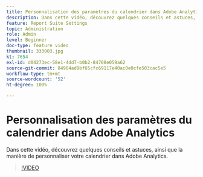 ```yaml
---
title: Personnalisation des paramètres du calendrier dans Adobe Analytics
description: Dans cette vidéo, découvrez quelques conseils et astuces, ainsi que la manière de personnaliser votre calendrier dans Adobe Analytics.
feature: Report Suite Settings
topic: Administration
role: Admin
level: Beginner
doc-type: feature video
thumbnail: 333003.jpg
kt: 7654
exl-id: d04273ec-58e1-4dd7-b0b2-84708e059a62
source-git-commit: 84984ad9bf65cfc69117e40ac0e0cfe503cac5e5
workflow-type: tm+mt
source-wordcount: '52'
ht-degree: 100%

---
```


# Personnalisation des paramètres du calendrier dans Adobe Analytics

Dans cette vidéo, découvrez quelques conseils et astuces, ainsi que la manière de personnaliser votre calendrier dans Adobe Analytics.

>[!VIDEO](https://video.tv.adobe.com/v/3412856/?quality=12&learn=on&captions=fre_fr)
